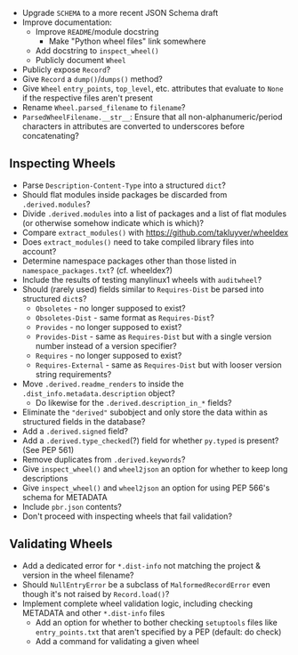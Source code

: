 - Upgrade `SCHEMA` to a more recent JSON Schema draft
- Improve documentation:
    - Improve `README`/module docstring
        - Make "Python wheel files" link somewhere
    - Add docstring to `inspect_wheel()`
    - Publicly document `Wheel`
- Publicly expose `Record`?
- Give `Record` a `dump()`/`dumps()` method?
- Give `Wheel` `entry_points`, `top_level`, etc. attributes that evaluate to
  `None` if the respective files aren't present
- Rename `Wheel.parsed_filename` to `filename`?
- `ParsedWheelFilename.__str__`: Ensure that all non-alphanumeric/period
  characters in attributes are converted to underscores before concatenating?

Inspecting Wheels
-----------------
- Parse `Description-Content-Type` into a structured `dict`?
- Should flat modules inside packages be discarded from `.derived.modules`?
- Divide `.derived.modules` into a list of packages and a list of flat modules
  (or otherwise somehow indicate which is which)?
- Compare `extract_modules()` with <https://github.com/takluyver/wheeldex>
- Does `extract_modules()` need to take compiled library files into account?
- Determine namespace packages other than those listed in
  `namespace_packages.txt`?  (cf. wheeldex?)
- Include the results of testing manylinux1 wheels with `auditwheel`?
- Should (rarely used) fields similar to `Requires-Dist` be parsed into
  structured `dict`s?
    - `Obsoletes` - no longer supposed to exist?
    - `Obsoletes-Dist` - same format as `Requires-Dist`?
    - `Provides` - no longer supposed to exist?
    - `Provides-Dist` - same as `Requires-Dist` but with a single version
      number instead of a version specifier?
    - `Requires` - no longer supposed to exist?
    - `Requires-External` - same as `Requires-Dist` but with looser version
      string requirements?
- Move `.derived.readme_renders` to inside the
  `.dist_info.metadata.description` object?
    - Do likewise for the `.derived.description_in_*` fields?
- Eliminate the `"derived"` subobject and only store the data within as
  structured fields in the database?
- Add a `.derived.signed` field?
- Add a `.derived.type_checked`(?) field for whether `py.typed` is present?
  (See PEP 561)
- Remove duplicates from `.derived.keywords`?
- Give `inspect_wheel()` and `wheel2json` an option for whether to keep long
  descriptions
- Give `inspect_wheel()` and `wheel2json` an option for using PEP 566's schema
  for METADATA
- Include `pbr.json` contents?
- Don't proceed with inspecting wheels that fail validation?

Validating Wheels
-----------------
- Add a dedicated error for `*.dist-info` not matching the project & version in
  the wheel filename?
- Should `NullEntryError` be a subclass of `MalformedRecordError` even though
  it's not raised by `Record.load()`?
- Implement complete wheel validation logic, including checking METADATA and
  other `*.dist-info` files
    - Add an option for whether to bother checking `setuptools` files like
      `entry_points.txt` that aren't specified by a PEP (default: do check)
    - Add a command for validating a given wheel
